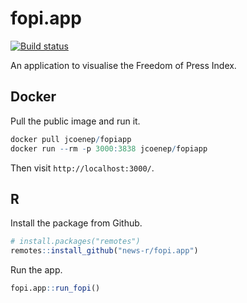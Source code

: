 
# fopi.app

<!-- badges: start -->
[![Build status](https://ci.appveyor.com/api/projects/status/ag7d9c622s5sq9ee?svg=true)](https://ci.appveyor.com/project/JohnCoene/fopi-app)
<!-- badges: end -->

An application to visualise the Freedom of Press Index.

## Docker

Pull the public image and run it.

```r
docker pull jcoenep/fopiapp
docker run --rm -p 3000:3838 jcoenep/fopiapp
```

Then visit `http://localhost:3000/`.

## R

Install the package from Github.

``` r
# install.packages("remotes")
remotes::install_github("news-r/fopi.app")
```

Run the app.

``` r
fopi.app::run_fopi()
```

